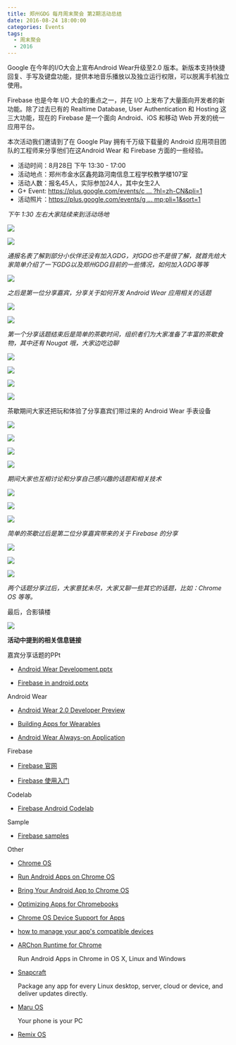 ```yaml
---
title: 郑州GDG 每月周末聚会 第2期活动总结
date: 2016-08-24 18:00:00
categories: Events
tags:
  - 周末聚会
  - 2016
---
```


Google 在今年的I/O大会上宣布Android Wear升级至2.0 版本。新版本支持快捷回复、手写及键盘功能，提供本地音乐播放以及独立运行权限，可以脱离手机独立使用。

Firebase 也是今年 I/O 大会的重点之一，并在 I/O 上发布了大量面向开发者的新功能。除了过去已有的 Realtime Database, User Authentication 和 Hosting 这三大功能，现在的 Firebase 是一个面向 Android、iOS 和移动 Web 开发的统一应用平台。

本次活动我们邀请到了在 Google Play 拥有千万级下载量的 Android 应用项目团队的工程师来分享他们在这Android Wear 和 Firebase 方面的一些经验。

<!-- more -->

- 活动时间：8月28日 下午 13:30 - 17:00
- 活动地点：郑州市金水区鑫苑路河南信息工程学校教学楼107室
- 活动人数：报名45人，实际参加24人，其中女生2人
- G+ Event: [https://plus.google.com/events/c ... ?hl=zh-CN&pli=1](https://plus.google.com/events/cbgg24prccpabrqhii0dq37233g?hl=zh-CN&pli=1)
- 活动照片：[https://plus.google.com/events/g ... mp;pli=1&sort=1](https://plus.google.com/events/gallery/cbgg24prccpabrqhii0dq37233g?hl=zh-CN&pli=1&sort=1)


*下午 1:30 左右大家陆续来到活动场地*

![](http://ww3.sinaimg.cn/large/8a41f469gw1f7bxgixsarj21kw11xk4b.jpg)

![](http://ww3.sinaimg.cn/large/8a41f469gw1f7bxp3ggqqj21kw11xqgn.jpg)


*通报名表了解到部分小伙伴还没有加入GDG，对GDG也不是很了解，就首先给大家简单介绍了一下GDG以及郑州GDG目前的一些情况，如何加入GDG等等*

![](http://ww2.sinaimg.cn/large/8a41f469gw1f7ctwzlzagj21kw11x4e2.jpg)


*之后是第一位分享嘉宾，分享关于如何开发 Android Wear 应用相关的话题*

![](http://ww1.sinaimg.cn/large/8a41f469gw1f7bxnr3eggj21kw11xk51.jpg)

![](http://ww2.sinaimg.cn/large/8a41f469gw1f7bxslee27j21kw11xwha.jpg)


*第一个分享话题结束后是简单的茶歇时间，组织者们为大家准备了丰富的茶歇食物，其中还有 Nougat 哦，大家边吃边聊*

![](http://ww3.sinaimg.cn/large/8a41f469gw1f7bxl10ql8j20qo0zkwga.jpg)

![](http://ww4.sinaimg.cn/large/8a41f469gw1f7bxlczq4pj20qo0zkac6.jpg)

![](http://ww4.sinaimg.cn/large/8a41f469gw1f7bxlkmtcnj20zk0qowic.jpg)

![](http://ww3.sinaimg.cn/large/8a41f469gw1f7bxltqxctj20qo0zk41g.jpg)

茶歇期间大家还把玩和体验了分享嘉宾们带过来的 Android Wear 手表设备

![](http://ww3.sinaimg.cn/large/8a41f469gw1f7bxt0nmhqj21kw11xaea.jpg)

![](http://ww4.sinaimg.cn/large/8a41f469gw1f7bxtus9dkj21kw11x78q.jpg)

![](http://ww3.sinaimg.cn/large/8a41f469gw1f7bxu82s6ej21kw11xdi6.jpg)

![](http://ww2.sinaimg.cn/large/8a41f469gw1f7bxunyth4j21kw11xe16.jpg)


*期间大家也互相讨论和分享自己感兴趣的话题和相关技术*

![](http://ww1.sinaimg.cn/large/8a41f469gw1f7bxvrixyoj21kw11xn22.jpg)

![](http://ww1.sinaimg.cn/large/8a41f469gw1f7by037a2bj21kw11xk6h.jpg)

![](http://ww3.sinaimg.cn/large/8a41f469gw1f7bxz1b0rmj21kw11xtbe.jpg)


*简单的茶歇过后是第二位分享嘉宾带来的关于 Firebase 的分享*

![](http://ww4.sinaimg.cn/large/8a41f469gw1f7bxr95fqbj21kw11xk28.jpg)

![](http://ww3.sinaimg.cn/large/8a41f469gw1f7bxrp2cvjj21kw11xdp7.jpg)

![](http://ww3.sinaimg.cn/large/8a41f469gw1f7bxs8wwpkj21kw11xwhp.jpg)


*两个话题分享过后，大家意犹未尽，大家又聊一些其它的话题，比如：Chrome OS 等等。*

最后，合影镇楼

![](http://ww4.sinaimg.cn/large/8a41f469gw1f7by26o6baj21kw11xanh.jpg)



**活动中提到的相关信息链接**

嘉宾分享话题的PPt

- [Android Wear Development.pptx](https://github.com/GDGZhengzhou/Events/blob/master/WeekendParty/Issue%232/Android%20Wear%20Development.pptx?raw=true)

- [Firebase in android.pptx](https://github.com/GDGZhengzhou/Events/blob/master/WeekendParty/Issue%232/firebase%20in%20android.pptx)



Android Wear

- [Android Wear 2.0 Developer Preview](https://developer.android.com/wear/preview/index.html)

- [Building Apps for Wearables](https://developer.android.com/training/building-wearables.html)

- [Android Wear Always-on Application](http://code-labs.cn/codelabs/always-on/index.html#0)



Firebase

- [Firebase 官网](https://firebase.google.com/)

- [Firebase 使用入门](https://firebase.google.com/docs/)



Codelab

- [Firebase Android Codelab](http://code-labs.cn/codelabs/firebase-android/index.html#0)

Sample

- [Firebase samples](https://firebase.google.com/docs/samples/)

Other

- [Chrome OS](https://www.chromium.org/chromium-os)

- [Run Android Apps on Chrome OS](https://developer.chrome.com/apps/getstarted_arc)

- [Bring Your Android App to Chrome OS](https://www.youtube.com/watch?v=ZLYzX0G0YKQ)

- [Optimizing Apps for Chromebooks](https://developer.android.com/topic/arc/index.html)

- [Chrome OS Device Support for Apps](https://developer.android.com/topic/arc/device-support.html)

- [how to manage your app's compatible devices](https://www.google.com/appserve/mkt/p/oCdu8l3XPeOEyaYspqTmu5W8k_yd6ylY5VcBfRW0J9Onvl1xOPQoUfdsnf65U3bzb0aX8KnYZYi4JZ97pAocZqbiBJ0WTNMKkdG8h34qOZshMpLcuWDL)

- [ARChon Runtime for Chrome](https://archon-runtime.github.io/)


  Run Android Apps in Chrome in OS X, Linux and Windows

- [Snapcraft](http://snapcraft.io/)


  Package any app for every Linux desktop, server, cloud or device, and deliver updates directly.

- [Maru OS](http://maruos.com/)


  Your phone is your PC

- [Remix OS](http://cn.jide.com/remixos)
